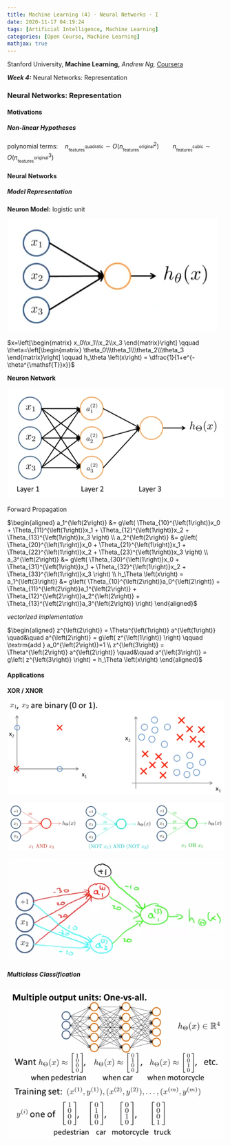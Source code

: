 ```yaml
---
title: Machine Learning (4) · Neural Networks · I
date: 2020-11-17 04:19:24
tags: [Artificial Intelligence, Machine Learning]
categories: [Open Course, Machine Learning]
mathjax: true
---
```


Stanford University, **Machine Learning,** *Andrew Ng,* [Coursera](https://www.coursera.org/learn/machine-learning/home/info)

***Week 4:*** Neural Networks: Representation

### Neural Networks: Representation

#### Motivations

##### Non-linear Hypotheses

$\textrm{polynomial terms:} \quad n_{\textsf{}^{\textsf{quadratic}}_{\textsf{features}}} \sim O\left( n_{\textsf{}^{\textsf{original}}_{\textsf{features}}} ^2 \right) \qquad n_{\textsf{}^{\textsf{cubic}}_{\textsf{features}}} \sim O\left( n_{\textsf{}^{\textsf{original}}_{\textsf{features}}} ^3 \right)$

<!-- more -->

#### Neural Networks

##### Model Representation

**Neuron Model:** logistic unit

![neuron](Machine-Learning-Andrew-Ng-4/neuron.png)

$x=\left[\begin{matrix} x_0\\x_1\\x_2\\x_3 \end{matrix}\right] \qquad \theta=\left[\begin{matrix} \theta_0\\\theta_1\\\theta_2\\\theta_3 \end{matrix}\right] \qquad h_\theta \left(x\right) = \dfrac{1}{1+e^{-\theta^{\mathsf{T}}x}}$

**Neuron Network**

![network](Machine-Learning-Andrew-Ng-4/network.png)

Forward Propagation

$\begin{aligned} a_1^{\left(2\right)} &= g\left( \Theta_{10}^{\left(1\right)}x_0 + \Theta_{11}^{\left(1\right)}x_1 + \Theta_{12}^{\left(1\right)}x_2 + \Theta_{13}^{\left(1\right)}x_3 \right) \\ a_2^{\left(2\right)} &= g\left( \Theta_{20}^{\left(1\right)}x_0 + \Theta_{21}^{\left(1\right)}x_1 + \Theta_{22}^{\left(1\right)}x_2 + \Theta_{23}^{\left(1\right)}x_3 \right) \\ a_3^{\left(2\right)} &= g\left( \Theta_{30}^{\left(1\right)}x_0 + \Theta_{31}^{\left(1\right)}x_1 + \Theta_{32}^{\left(1\right)}x_2 + \Theta_{33}^{\left(1\right)}x_3 \right) \\ h_\Theta \left(x\right) = a_1^{\left(3\right)} &= g\left( \Theta_{10}^{\left(2\right)}a_0^{\left(2\right)} + \Theta_{11}^{\left(2\right)}a_1^{\left(2\right)} + \Theta_{12}^{\left(2\right)}a_2^{\left(2\right)} + \Theta_{13}^{\left(2\right)}a_3^{\left(2\right)} \right) \end{aligned}$

*vectorized implementation*

$\begin{aligned} z^{\left(2\right)} = \Theta^{\left(1\right)} a^{\left(1\right)} \quad&\quad a^{\left(2\right)} = g\left( z^{\left(1\right)} \right) \qquad \textrm{add } a_0^{\left(2\right)}=1 \\ z^{\left(3\right)} = \Theta^{\left(2\right)} a^{\left(2\right)} \quad&\quad a^{\left(3\right)} = g\left( z^{\left(3\right)} \right) = h_\Theta \left(x\right) \end{aligned}$

#### Applications

**XOR / XNOR**

![XOR](Machine-Learning-Andrew-Ng-4\xor1.png)

![XOR](Machine-Learning-Andrew-Ng-4/xor2.png)

![XOR](Machine-Learning-Andrew-Ng-4/xor3.png)

##### Multiclass Classification

![MulticlassClassification](Machine-Learning-Andrew-Ng-4/multiclass.png)
